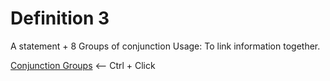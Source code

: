 # Definition 3
A statement + 8 Groups of conjunction
Usage: To link information together.


[Conjunction Groups](/English/Grammar/Conjunction/ConjunctionGroups.md) <-- Ctrl + Click
